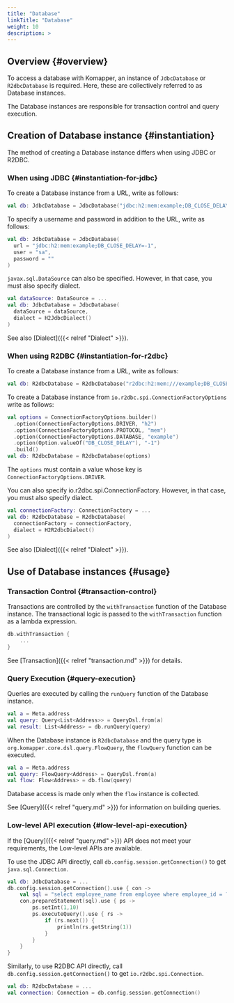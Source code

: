```yaml
---
title: "Database"
linkTitle: "Database"
weight: 10
description: >
---
```


## Overview {#overview}

To access a database with Komapper, an instance of `JdbcDatabase` or `R2dbcDatabase` is required.
Here, these are collectively referred to as Database instances.

The Database instances are responsible for transaction control and query execution.

## Creation of Database instance {#instantiation}

The method of creating a Database instance differs when using JDBC or R2DBC.

### When using JDBC {#instantiation-for-jdbc}

To create a Database instance from a URL, write as follows:

```kotlin
val db: JdbcDatabase = JdbcDatabase("jdbc:h2:mem:example;DB_CLOSE_DELAY=-1")
```

To specify a username and password in addition to the URL, write as follows:

```kotlin
val db: JdbcDatabase = JdbcDatabase(
  url = "jdbc:h2:mem:example;DB_CLOSE_DELAY=-1", 
  user = "sa", 
  password = ""
)
```

`javax.sql.DataSource` can also be specified.
However, in that case, you must also specify dialect.

```kotlin
val dataSource: DataSource = ...
val db: JdbcDatabase = JdbcDatabase(
  dataSource = dataSource, 
  dialect = H2JdbcDialect()
)
```

See also [Dialect]({{< relref "Dialect" >}}).

### When using R2DBC {#instantiation-for-r2dbc}

To create a Database instance from a URL, write as follows:

```kotlin
val db: R2dbcDatabase = R2dbcDatabase("r2dbc:h2:mem:///example;DB_CLOSE_DELAY=-1")
```

To create a Database instance from `io.r2dbc.spi.ConnectionFactoryOptions` write as follows:

```kotlin
val options = ConnectionFactoryOptions.builder()
  .option(ConnectionFactoryOptions.DRIVER, "h2")
  .option(ConnectionFactoryOptions.PROTOCOL, "mem")
  .option(ConnectionFactoryOptions.DATABASE, "example")
  .option(Option.valueOf("DB_CLOSE_DELAY"), "-1")
  .build()
val db: R2dbcDatabase = R2dbcDatabase(options)
```

The `options` must contain a value whose key is `ConnectionFactoryOptions.DRIVER`.

You can also specify io.r2dbc.spi.ConnectionFactory.
However, in that case, you must also specify dialect.

```kotlin
val connectionFactory: ConnectionFactory = ...
val db: R2dbcDatabase = R2dbcDatabase(
  connectionFactory = connectionFactory, 
  dialect = H2R2dbcDialect()
)
```

See also [Dialect]({{< relref "Dialect" >}}).

## Use of Database instances {#usage}

### Transaction Control {#transaction-control}

Transactions are controlled by the `withTransaction` function of the Database instance. 
The transactional logic is passed to the `withTransaction` function as a lambda expression.

```kotlin
db.withTransaction {
    ...
}
```

See [Transaction]({{< relref "transaction.md" >}}) for details.

### Query Execution {#query-execution}

Queries are executed by calling the `runQuery` function of the Database instance.

```kotlin
val a = Meta.address
val query: Query<List<Address>> = QueryDsl.from(a)
val result: List<Address> = db.runQuery(query)
```

When the Database instance is `R2dbcDatabase` and the query type is `org.komapper.core.dsl.query.FlowQuery`, 
the `flowQuery` function can be executed.

```kotlin
val a = Meta.address
val query: FlowQuery<Address> = QueryDsl.from(a)
val flow: Flow<Address> = db.flow(query)
```

Database access is made only when the `flow` instance is collected.

See [Query]({{< relref "query.md" >}}) for information on building queries.

### Low-level API execution {#low-level-api-execution}

If the [Query]({{< relref "query.md" >}}) API does not meet your requirements,
the Low-level APIs are available.

To use the JDBC API directly, call `db.config.session.getConnection()` to get `java.sql.Connection`.

```kotlin
val db: JdbcDatabase = ...
db.config.session.getConnection().use { con ->
    val sql = "select employee_name from employee where employee_id = ?"
    con.prepareStatement(sql).use { ps ->
        ps.setInt(1,10)
        ps.executeQuery().use { rs ->
            if (rs.next()) {
                println(rs.getString(1))
            }
        }
    }
}
```

Similarly, to use R2DBC API directly, call `db.config.session.getConnection()` to get `io.r2dbc.spi.Connection`.

```kotlin
val db: R2dbcDatabase = ...
val connection: Connection = db.config.session.getConnection()
```

